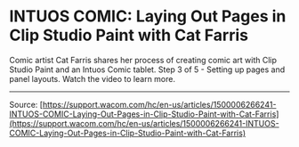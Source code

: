 # INTUOS COMIC: Laying Out Pages in Clip Studio Paint with Cat Farris

Comic artist Cat Farris shares her process of creating comic art with Clip Studio Paint and an Intuos Comic tablet. Step 3 of 5 - Setting up pages and panel layouts. Watch the video to learn more.

---
Source: [https://support.wacom.com/hc/en-us/articles/1500006266241-INTUOS-COMIC-Laying-Out-Pages-in-Clip-Studio-Paint-with-Cat-Farris](https://support.wacom.com/hc/en-us/articles/1500006266241-INTUOS-COMIC-Laying-Out-Pages-in-Clip-Studio-Paint-with-Cat-Farris)
